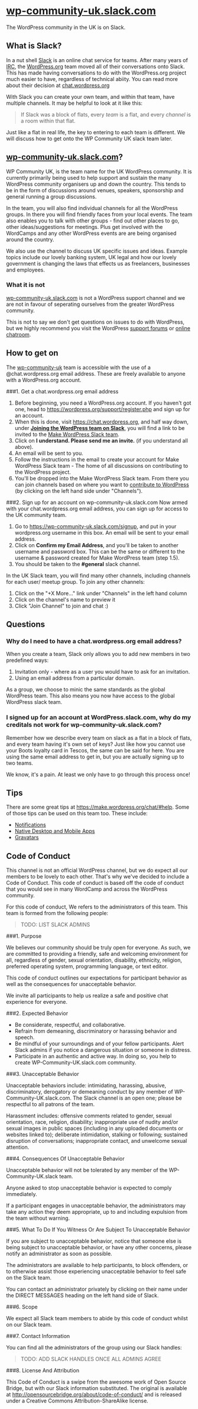 # [wp-community-uk.slack.com](http://wp-community-uk.slack.com)

The WordPress community in the UK is on Slack. 

## What is Slack?
In a nut shell [Slack](https://slack.com/) is an online chat service for teams. After many years of [IRC](https://en.wikipedia.org/wiki/Internet_Relay_Chat), the [WordPress.org](http://WordPress.org) team moved all of their conversations onto Slack. This has made having conversations to do with the WordPress.org project much easier to have, regardless of technical abiity. You can read more about their decision at [chat.wordpress.org](http://chat.wordpress.org)

With Slack you can create your own team, and within that team, have multiple channels. It may be helpful to look at it like this:

>If Slack was a block of flats, every *team* is a flat, and every *channel* is a room within that flat.

Just like a flat in real life, the key to entering to each team is different. We will discuss how to get onto the WP Community UK slack team later. 

## [wp-community-uk.slack.com](http://wp-community-uk.slack.com)?
WP Community UK, is the team name for the UK WordPress community. It is currently primarily being used to help support and sustain the many WordPress community organisers up and down the country. This tends to be in the form of discussions around venues, speakers, sponsorship and general running a group discussions.

In the team, you will also find individual channels for all the WordPress groups. In there you will find friendly faces from your local events. The team also enables you to talk with other groups - find out other places to go, other ideas/suggestions for meetings. Plus get involved with the WordCamps and any other WordPress events are are being organised around the country.

We also use the channel to discuss UK specific issues and ideas. Example topics include our lovely banking system, UK legal and how our lovely government is changing the laws that effects us as freelancers, businesses and employees. 

### What it is not
[wp-community-uk.slack.com](http://wp-community-uk.slack.com) is not a WordPress support channel and we are not in favour of seperating ourselves from the greater WordPress community. 

This is not to say we don't get questions on issues to do with WordPress, but we highly recommend you visit the WordPress [support forums](https://wordpress.org/support/) or [online chatroom](https://webchat.freenode.net/?channels=wordpress).

## How to get on

The [wp-community-uk](http://wp-community-uk.slack.com) team is accessible with the use of a @chat.wordpress.org email address. These are freely available to anyone with a WordPress.org account. 



###1. Get a chat.wordpress.org email address
1.	Before beginning, you need a WordPress.org account. If you haven't got one, head to https://wordpress.org/support/register.php and sign up for an account.
2.	When this is done, visit https://chat.wordpress.org, and half way down, under **[Joining the WordPress team on Slack](https://make.wordpress.org/chat/#join)**, you will find a link to be invited to the [Make WordPress Slack team](https://WordPress.slack.com). 
3.	Click on **I understand. Please send me an invite.** (if you understand all above).
4.	An email will be sent to you. 
5.	Follow the instructions in the email to create your account for Make WordPress Slack team - The home of all discussions on contributing to the WordPress project. 
6.	You'll be dropped into the Make WordPress Slack team. From there you can join channels based on where you want to [contribute to WordPress](https://make.wordpress.org) (by clicking on the left hand side under "Channels").

###2. Sign up for an account on wp-community-uk.slack.com
Now armed with your chat.wordpress.org email address, you can sign up for access to the UK community team.

1.	Go to https://wp-community-uk.slack.com/signup, and put in your wordpress.org username in this box. An email will be sent to your email address.
2.	Click on **Confirm my Email Address**, and you'll be taken to another username and password box. This can be the same or different to the username & password created for Make WordPress team (step 1.5).
3.	You should be taken to the **#general** slack channel. 

In the UK Slack team, you will find many other channels, including channels for each user/ meetup group. To join any other channels:

1.	Click on the "+X More..." link under "Channels" in the left hand column
2.	Click on the channel's name to preview it
3.	Click "Join Channel" to join and chat :)

## Questions
### Why do I need to have a chat.wordpress.org email address?
When you create a team, Slack only allows you to add new members in two predefined ways:

1. Invitation only - where as a user you would have to ask for an invitation.
2. Using an email address from a particular domain.

As a group, we choose to minic the same standards as the global WordPress team. This also means you now have access to the global WordPress slack team. 

### I signed up for an account at WordPress.slack.com, why do my creditals not work for wp-community-uk.slack.com?
Remember how we describe every team on slack as a flat in a block of flats, and every team having it's own set of keys? Just like how you cannot use your Boots loyalty card in Tescos, the same can be said for here. You are using the same email address to get in, but you are actually signing up to two teams. 

We know, it's a pain. At least we only have to go through this process once! 

## Tips
There are some great tips at https://make.wordpress.org/chat/#help. Some of those tips can be used on this team too. These include: 
- [Notifications](https://make.wordpress.org/chat#notifications)
- [Native Desktop and Mobile Apps](https://make.wordpress.org/chat#apps)
- [Gravatars](https://make.wordpress.org/chat#gravatars)


## Code of Conduct

This channel is not an official WordPress channel, but we do expect all our members to be lovely to each other. That's why we've decided to include a Code of Conduct. This code of conduct is based off the code of conduct that you would see in many WordCamp and across the WordPress community.

For this code of conduct, We refers to the administrators of this team. This team is formed from the following people:

>TODO: LIST SLACK ADMINS

###1. Purpose

We believes our community should be truly open for everyone. As such, we are committed to providing a friendly, safe and welcoming environment for all, regardless of gender, sexual orientation, disability, ethnicity, religion, preferred operating system, programming language, or text editor.

This code of conduct outlines our expectations for participant behavior as well as the consequences for unacceptable behavior.

We invite all participants to help us realize a safe and positive chat experience for everyone.

###2. Expected Behavior

- Be considerate, respectful, and collaborative.
- Refrain from demeaning, discriminatory or harassing behavior and speech.
- Be mindful of your surroundings and of your fellow participants. Alert Slack admins if you notice a dangerous situation or someone in distress.
- Participate in an authentic and active way. In doing so, you help to create WP-Community-UK.slack.com community.

###3. Unacceptable Behavior

Unacceptable behaviors include: intimidating, harassing, abusive, discriminatory, derogatory or demeaning conduct by any member of WP-Community-UK.slack.com. The Slack channel is an open one; please be respectful to all patrons of the team.

Harassment includes: offensive comments related to gender, sexual orientation, race, religion, disability; inappropriate use of nudity and/or sexual images in public spaces (including in any uploaded documents or websites linked to); deliberate intimidation, stalking or following; sustained disruption of conversations; inappropriate contact, and unwelcome sexual attention.

###4. Consequences Of Unacceptable Behavior

Unacceptable behavior will not be tolerated by any member of the WP-Community-UK.slack team.

Anyone asked to stop unacceptable behavior is expected to comply immediately.

If a participant engages in unacceptable behavior, the administrators may take any action they deem appropriate, up to and including expulsion from the team without warning.

###5. What To Do If You Witness Or Are Subject To Unacceptable Behavior

If you are subject to unacceptable behavior, notice that someone else is being subject to unacceptable behavior, or have any other concerns, please notify an administrator as soon as possible.

The administrators are available to help participants, to block offenders, or to otherwise assist those experiencing unacceptable behavior to feel safe on the Slack team.

You can contact an administrator privately by clicking on their name under the DIRECT MESSAGES heading on the left hand side of Slack.

###6. Scope

We expect all Slack team members to abide by this code of conduct whilst on our Slack team.

###7. Contact Information

You can find all the administrators of the group using our Slack handles:

>TODO: ADD SLACK HANDLES ONCE ALL ADMINS AGREE

###8. License And Attribution

This Code of Conduct is a swipe from the awesome work of Open Source Bridge, but with our Slack information substituted. The original is available at http://opensourcebridge.org/about/code-of-conduct/ and is released under a Creative Commons Attribution-ShareAlike license.

